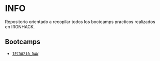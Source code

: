 # INFO

Repositorio orientado a recopilar todos los bootcamps practicos realizados en IRONHACK.

## Bootcamps

- [`IFCD0210_DAW`](./IFCD0210_DAW/README.md)

